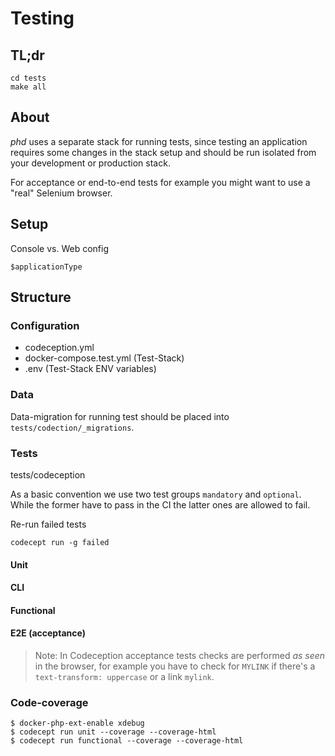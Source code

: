 # Testing

## TL;dr

	cd tests
	make all

## About

*phd* uses a separate stack for running tests, since testing an application requires some changes in the stack setup and should be run isolated from your development or production stack.

For acceptance or end-to-end tests for example you might want to use a "real" Selenium browser.
	
## Setup


Console vs. Web config

    $applicationType
    
## Structure

### Configuration

- codeception.yml
- docker-compose.test.yml (Test-Stack)
- .env (Test-Stack ENV variables)

### Data

Data-migration for running test should be placed into `tests/codection/_migrations`.

### Tests

tests/codeception

As a basic convention we use two test groups `mandatory` and `optional`. While the former have to pass in the CI the latter ones are allowed to fail.

Re-run failed tests

	codecept run -g failed

#### Unit

#### CLI

#### Functional

#### E2E (acceptance)

> Note: In Codeception acceptance tests checks are performed *as seen* in the browser, for example you have to check for `MYLINK` if there's a `text-transform: uppercase` or a link `mylink`.

### Code-coverage

```
$ docker-php-ext-enable xdebug
$ codecept run unit --coverage --coverage-html
$ codecept run functional --coverage --coverage-html
```
